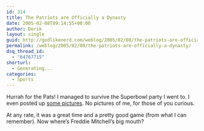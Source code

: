 ```yaml
---
id: 314
title: The Patriots are Officially a Dynasty
date: 2005-02-08T09:14:55+00:00
author: Derik
layout: single
guid: http://godlikenerd.com/weblog/2005/02/08/the-patriots-are-officially-a-dynasty/
permalink: /weblog/2005/02/08/the-patriots-are-officially-a-dynasty/
dsq_thread_id:
  - "64767715"
shorturl:
  - Generating...
categories:
  - Sports
---
```

Hurrah for the Pats! I managed to survive the Superbowl party I went to. I even posted up [some pictures](http://godlikenerd.com/photos/superbowl05). No pictures of me, for those of you curious.

At any rate, it was a great time and a pretty good game (from what I can remember). Now where&#8217;s Freddie Mitchell&#8217;s big mouth?